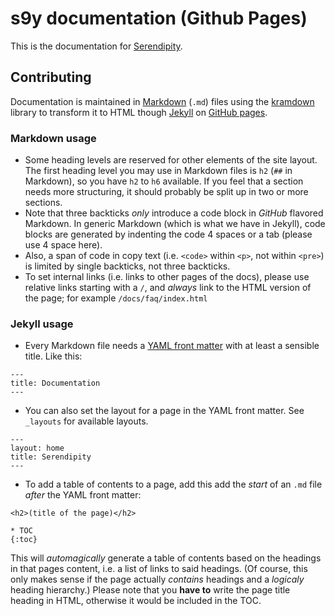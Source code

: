 # s9y documentation (Github Pages)

This is the documentation for [Serendipity](http://s9y.org).

## Contributing

Documentation is maintained in [Markdown](https://daringfireball.net/projects/markdown/) (`.md`) files using the [kramdown](http://kramdown.gettalong.org) library to transform it to HTML though [Jekyll](http://jekyllrb.com) on [GitHub pages](https://pages.github.com).

### Markdown usage

* Some heading levels are reserved for other elements of the site layout. The first heading level you may use in Markdown files is `h2` (`##` in Markdown), so you have `h2` to `h6` available. If you feel that a section needs more structuring, it should probably be split up in two or more sections.
* Note that three backticks *only* introduce a code block in *GitHub* flavored Markdown. In generic Markdown (which is what we have in Jekyll), code blocks are generated by indenting the code 4 spaces or a tab (please use 4 space here).
* Also, a span of code in copy text (i.e. `<code>` within `<p>`, not within `<pre>`) is limited by single backticks, not three backticks.
* To set internal links (i.e. links to other pages of the docs), please use relative links starting with a `/`, and *always* link to the HTML version of the page; for example `/docs/faq/index.html`

### Jekyll usage

* Every Markdown file needs a [YAML front matter](http://jekyllrb.com/docs/frontmatter/) with at least a sensible title. Like this:

```
---
title: Documentation
---
```

* You can also set the layout for a page in the YAML front matter. See `_layouts` for available layouts.

```
---
layout: home
title: Serendipity
---
```

* To add a table of contents to a page, add this add the *start* of an `.md` file *after* the YAML front matter:

```
<h2>(title of the page)</h2>

* TOC
{:toc}
```

This will *automagically* generate a table of contents based on the headings in that pages content, i.e. a list of links to said headings. (Of course, this only makes sense if the page actually *contains* headings and a *logicaly* heading hierarchy.) Please note that you **have to** write the page title heading in HTML, otherwise it would be included in the TOC.
